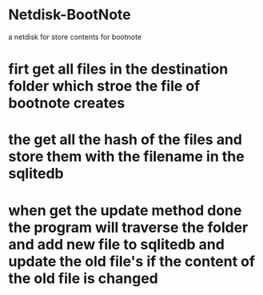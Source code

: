 # Netdisk-BootNote
a netdisk for store contents for bootnote

# firt get all files in the destination folder which stroe the file of bootnote creates 

# the get all the hash of the files and store them with the filename in the sqlitedb

# when get the update method done the program will traverse the folder and add new file to sqlitedb and update the old file's if the content of the old file is changed